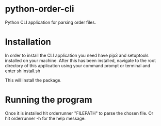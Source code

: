 # python-order-cli

Python CLI application for parsing order files.

# Installation

In order to install the CLI application you need have
pip3 and setuptools installed on your machine.
After this has been installed, navigate to the
root directory of this application
using your command prompt or terminal and enter
sh install.sh

This will install the package.

# Running the program

Once it is installed hit orderrunner "FILEPATH" to
parse the chosen file. Or hit orderrunner -h for the help message.
